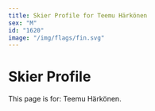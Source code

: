 ```yaml
---
title: Skier Profile for Teemu Härkönen
sex: "M"
id: "1620"
image: "/img/flags/fin.svg" 
---
```


# Skier Profile

This page is for: Teemu Härkönen.
    